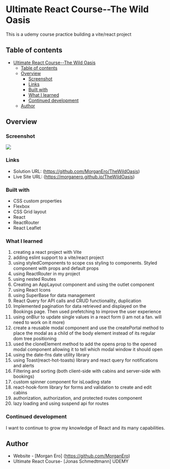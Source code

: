# Ultimate React Course--The Wild Oasis

This is a udemy course practice building a vite/react project

## Table of contents

- [Ultimate React Course--The Wild Oasis](#ultimate-react-course--the-wild-oasis)
  - [Table of contents](#table-of-contents)
  - [Overview](#overview)
    - [Screenshot](#screenshot)
    - [Links](#links)
    - [Built with](#built-with)
    - [What I learned](#what-i-learned)
    - [Continued development](#continued-development)
  - [Author](#author)

## Overview

### Screenshot

![](/public/Screen%20Shot%202024-08-29%20at%2013.43.57.png)

### Links

- Solution URL: (https://github.com/MorganEro/TheWildOasis)
- Live Site URL: (https://morganero.github.io/TheWildOasis)

### Built with

- CSS custom properties
- Flexbox
- CSS Grid layout
- React
- ReactRouter
- React Leaflet

### What I learned

1. creating a react project with Vite
2. adding eslint support to a vite/react project
3. using styledComponents to scope css styling to components. Styled component with props and default props
4. using ReactRouter in my project
5. using nested Routes
6. Creating an AppLayout component and using the outlet component
7. using React Icons
8. using SuperBase for data management
9. React Query for API calls and CRUD functionality, duplication
10. Implemented pagination for data retrieved and displayed on the Bookings page. Then used prefetching to improve the user experience
11. using onBlur to update single values in a react form (i am not a fan. will need to work on it more)
12. create a reusable modal component and use the createPortal method to place the modal as a child of the body element instead of its regular dom tree positioning
13. used the cloneElement method to add the opens prop to the opened modal component allowing it to tell which modal window it should open
14. using the date-fns date utility library
15. using Toast(react-hot-toasts) library and react query for notifications and alerts
16. Filtering and sorting (both client-side with cabins and server-side with bookings)
17. custom spinner component for isLoading state
18. react-hook-form library for forms and validation to create and edit cabins
19. authorization, authorization, and protected routes component
20. lazy loading and using suspend api for routes

### Continued development

I want to continue to grow my knowledge of React and its many capabilities.

## Author

- Website - [Morgan Ero] (https://github.com/MorganEro)
- Ultimate React Course- [Jonas Schmedtmann] UDEMY
